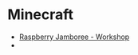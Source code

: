 # Minecraft

* [Raspberry Jamboree - Workshop](https://docs.google.com/document/d/17zjTIY6iO8amK21jKYJVOQruycdDRxusavw-RBBW-Is/mobilebasic?pli=1)
* 
